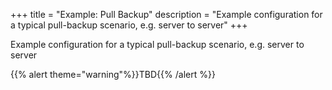+++
title = "Example: Pull Backup"
description = "Example configuration for a typical pull-backup scenario, e.g. server to server"
+++

Example configuration for a typical pull-backup scenario, e.g. server to server

{{% alert theme="warning"%}}TBD{{% /alert %}}

